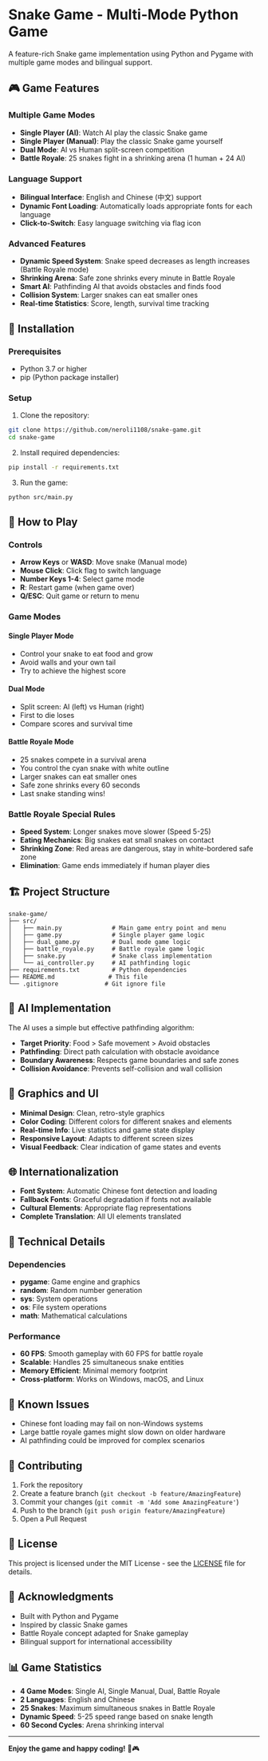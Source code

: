 # Snake Game - Multi-Mode Python Game

A feature-rich Snake game implementation using Python and Pygame with multiple game modes and bilingual support.

## 🎮 Game Features

### Multiple Game Modes

- **Single Player (AI)**: Watch AI play the classic Snake game
- **Single Player (Manual)**: Play the classic Snake game yourself
- **Dual Mode**: AI vs Human split-screen competition
- **Battle Royale**: 25 snakes fight in a shrinking arena (1 human + 24 AI)

### Language Support

- **Bilingual Interface**: English and Chinese (中文) support
- **Dynamic Font Loading**: Automatically loads appropriate fonts for each language
- **Click-to-Switch**: Easy language switching via flag icon

### Advanced Features

- **Dynamic Speed System**: Snake speed decreases as length increases (Battle Royale mode)
- **Shrinking Arena**: Safe zone shrinks every minute in Battle Royale
- **Smart AI**: Pathfinding AI that avoids obstacles and finds food
- **Collision System**: Larger snakes can eat smaller ones
- **Real-time Statistics**: Score, length, survival time tracking

## 🚀 Installation

### Prerequisites

- Python 3.7 or higher
- pip (Python package installer)

### Setup

1. Clone the repository:

```bash
git clone https://github.com/neroli1108/snake-game.git
cd snake-game
```

2. Install required dependencies:

```bash
pip install -r requirements.txt
```

3. Run the game:

```bash
python src/main.py
```

## 🎯 How to Play

### Controls

- **Arrow Keys** or **WASD**: Move snake (Manual mode)
- **Mouse Click**: Click flag to switch language
- **Number Keys 1-4**: Select game mode
- **R**: Restart game (when game over)
- **Q/ESC**: Quit game or return to menu

### Game Modes

#### Single Player Mode

- Control your snake to eat food and grow
- Avoid walls and your own tail
- Try to achieve the highest score

#### Dual Mode

- Split screen: AI (left) vs Human (right)
- First to die loses
- Compare scores and survival time

#### Battle Royale Mode

- 25 snakes compete in a survival arena
- You control the cyan snake with white outline
- Larger snakes can eat smaller ones
- Safe zone shrinks every 60 seconds
- Last snake standing wins!

### Battle Royale Special Rules

- **Speed System**: Longer snakes move slower (Speed 5-25)
- **Eating Mechanics**: Big snakes eat small snakes on contact
- **Shrinking Zone**: Red areas are dangerous, stay in white-bordered safe zone
- **Elimination**: Game ends immediately if human player dies

## 🏗️ Project Structure

```
snake-game/
├── src/
│   ├── main.py              # Main game entry point and menu
│   ├── game.py              # Single player game logic
│   ├── dual_game.py         # Dual mode game logic
│   ├── battle_royale.py     # Battle royale game logic
│   ├── snake.py             # Snake class implementation
│   └── ai_controller.py     # AI pathfinding logic
├── requirements.txt         # Python dependencies
├── README.md               # This file
└── .gitignore             # Git ignore file
```

## 🤖 AI Implementation

The AI uses a simple but effective pathfinding algorithm:

- **Target Priority**: Food > Safe movement > Avoid obstacles
- **Pathfinding**: Direct path calculation with obstacle avoidance
- **Boundary Awareness**: Respects game boundaries and safe zones
- **Collision Avoidance**: Prevents self-collision and wall collision

## 🎨 Graphics and UI

- **Minimal Design**: Clean, retro-style graphics
- **Color Coding**: Different colors for different snakes and elements
- **Real-time Info**: Live statistics and game state display
- **Responsive Layout**: Adapts to different screen sizes
- **Visual Feedback**: Clear indication of game states and events

## 🌐 Internationalization

- **Font System**: Automatic Chinese font detection and loading
- **Fallback Fonts**: Graceful degradation if fonts not available
- **Cultural Elements**: Appropriate flag representations
- **Complete Translation**: All UI elements translated

## 🔧 Technical Details

### Dependencies

- **pygame**: Game engine and graphics
- **random**: Random number generation
- **sys**: System operations
- **os**: File system operations
- **math**: Mathematical calculations

### Performance

- **60 FPS**: Smooth gameplay with 60 FPS for battle royale
- **Scalable**: Handles 25 simultaneous snake entities
- **Memory Efficient**: Minimal memory footprint
- **Cross-platform**: Works on Windows, macOS, and Linux

## 🐛 Known Issues

- Chinese font loading may fail on non-Windows systems
- Large battle royale games might slow down on older hardware
- AI pathfinding could be improved for complex scenarios

## 🤝 Contributing

1. Fork the repository
2. Create a feature branch (`git checkout -b feature/AmazingFeature`)
3. Commit your changes (`git commit -m 'Add some AmazingFeature'`)
4. Push to the branch (`git push origin feature/AmazingFeature`)
5. Open a Pull Request

## 📝 License

This project is licensed under the MIT License - see the [LICENSE](LICENSE) file for details.

## 🙏 Acknowledgments

- Built with Python and Pygame
- Inspired by classic Snake games
- Battle Royale concept adapted for Snake gameplay
- Bilingual support for international accessibility

## 📊 Game Statistics

- **4 Game Modes**: Single AI, Single Manual, Dual, Battle Royale
- **2 Languages**: English and Chinese
- **25 Snakes**: Maximum simultaneous snakes in Battle Royale
- **Dynamic Speed**: 5-25 speed range based on snake length
- **60 Second Cycles**: Arena shrinking interval

---

**Enjoy the game and happy coding!** 🐍🎮
